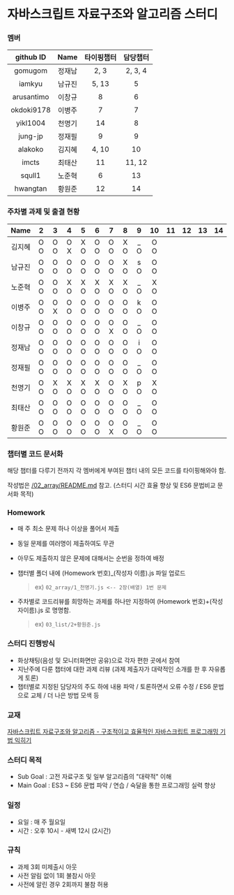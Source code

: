 # 자바스크립트 자료구조와 알고리즘 스터디


### 멤버
github ID  |  Name  | 타이핑챕터 | 담당챕터
 :---:     | :---:  | :---:      | :---:
gomugom    | 정재남 | 2, 3       | 2, 3, 4
iamkyu     | 남규진 | 5, 13      | 5
arusantimo | 이창규 | 8          | 6
okdoki9178 | 이병주 | 7          | 7
yikl1004   | 천명기 | 14         | 8
jung-jp    | 정재필 | 9          | 9
alakoko    | 김지혜 | 4, 10      | 10
imcts      | 최태산 | 11         | 11, 12
squll1     | 노준혁 | 6          | 13
hwangtan   | 황원준 | 12         | 14


### 주차별 과제 및 출결 현황

Name   | 2   | 3   | 4   | 5   | 6   | 7   | 8   | 9   | 10  | 11  | 12  | 13  | 14
:---:  |:---:|:---:|:---:|:---:|:---:|:---:|:---:|:---:|:---:|:---:|:---:|:---:|:---:
김지혜 | O O | O O | O X | X O | O O | O O | X O | _ O | O O |  |  |  |
남규진 | O O | O O | O O | O O | O O | O O | X O | s O | O O |  |  |  |
노준혁 | O O | O O | X O | X O | X O | X O | X O | _ O | X O |  |  |  |
이병주 | O O | O X | O O | O O | O O | O O | O O | k O | O O |  |  |  |
이창규 | O O | O O | O O | O O | O O | O X | O O | _ O | O O |  |  |  |
정재남 | O O | O O | O O | O O | O O | O O | O O | i O | O O |  |  |  |
정재필 | O O | O O | O O | O O | O O | O O | O O | _ O | O O |  |  |  |
천명기 | O O | X O | X O | X O | X O | O O | X O | p O | X O |  |  |  |
최태산 | O O | O O | O O | O O | O O | O O | O O | _ O | O O |  |  |  |
황원준 | O O | O O | O O | O O | O O | O X | O O | _ O | O O |  |  |  |



### 챕터별 코드 문서화
해당 챕터를 다루기 전까지 각 멤버에게 부여된 챕터 내의 모든 코드를 타이핑해와야 함.

작성법은 [/02_array/README.md](02_array/README.md) 참고.
(스터디 시간 효율 향상 및 ES6 문법비교 문서화 목적)


### Homework
- 매 주 최소 문제 하나 이상을 풀어서 제출
- 동일 문제를 여러명이 제출하여도 무관
- 아무도 제출하지 않은 문제에 대해서는 순번을 정하여 배정
- 챕터별 폴더 내에 (Homework 번호)_(작성자 이름).js 파일 업로드

  > ex) `02_array/1_천명기.js <-- 2장(배열) 1번 문제`

- 주차별로 코드리뷰를 희망하는 과제를 하나만 지정하여 (Homework 번호)+(작성자이름).js 로 명명함.

  > ex) `03_list/2+황원준.js`


### 스터디 진행방식
- 화상채팅(음성 및 모니터화면만 공유)으로 각자 편한 곳에서 참여
- 지난주에 다룬 챕터에 대한 과제 리뷰 (과제 제출자가 대략적인 소개를 한 후 자유롭게 토론)
- 챕터별로 지정된 담당자의 주도 하에 내용 파악 / 토론하면서 오류 수정 / ES6 문법으로 교체 / 더 나은 방법 모색 등


### 교재
[자바스크립트 자료구조와 알고리즘 - 구조적이고 효율적인 자바스크립트 프로그래밍 기법 익히기](http://book.naver.com/bookdb/book_detail.nhn?bid=8095174)


### 스터디 목적
- Sub Goal  : 고전 자료구조 및 일부 알고리즘의 "대략적" 이해
- Main Goal : ES3 ~ ES6 문법 파악 / 연습 / 숙달을 통한 프로그래밍 실력 향상


### 일정
- 요일 : 매 주 월요일
- 시간 : 오후 10시 - 새벽 12시 (2시간)


### 규칙
- 과제 3회 미제출시 아웃
- 사전 알림 없이 1회 불참시 아웃
- 사전에 알린 경우 2회까지 불참 허용
